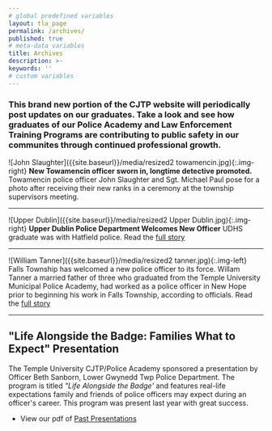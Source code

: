 ```yaml
---
# global predefined variables
layout: tla_page
permalink: /archives/
published: true
# meta-data variables
title: Archives
description: >-
keywords: ''
# custom variables
---
```

### This brand new portion of the CJTP website will periodically post updates on our graduates. Take a look and see how graduates of our Police Academy and Law Enforcement Training Programs are contributing to public safety in our communites through continued professional growth.

![John Slaughter]({{site.baseurl}}/media/resized2 towamencin.jpg){:.img-right}
**New Towamencin officer sworn in, longtime detective promoted.**
Towamencin police officer John Slaughter and Sgt. Michael Paul pose for a photo after receiving their new ranks in a ceremony at the township supervisors meeting.


___

![Upper Dublin]({{site.baseurl}}/media/resized2 Upper Dublin.jpg){:.img-right}
**Upper Dublin Police Department Welcomes New Officer**
UDHS graduate was with Hatfield police. Read the [full story](http://www.montgomerynews.com/amblergazette/news/upper-dublin-police-department-welcomes-new-officer/article_bcacc8ef-f37b-5d38-a5f1-339c1b6f2e64.html)


___

![William Tanner]({{site.baseurl}}/media/resized2 tanner.jpg){:.img-left}
Falls Township has welcomed a new police officer to its force. Willam Tanner a married father of three who graduated from the Temple University Municipal Police Academy, had worked as a police officer in New Hope prior to beginning his work in Falls Township, according to officials. Read the [full story](http://levittownnow.com/2016/05/20/falls-twp-welcomes-new-officer-updates-community-department/)

___

## "Life Alongside the Badge: Families What to Expect" Presentation
The Temple University CJTP/Police Academy sponsored a presentation by Officer Beth Sanborn, Lower Gwynedd Twp Police Department. The program is titled _"Life Alongside the Badge'_ and features real-life expectations family and friends of police officers may expect during an officer's career. This program was present last year with great success.
- View our pdf of [Past Presentations](https://liberalarts.temple.edu/sites/liberalarts/files/CJTP%20Past%20Presentations.pdf)
